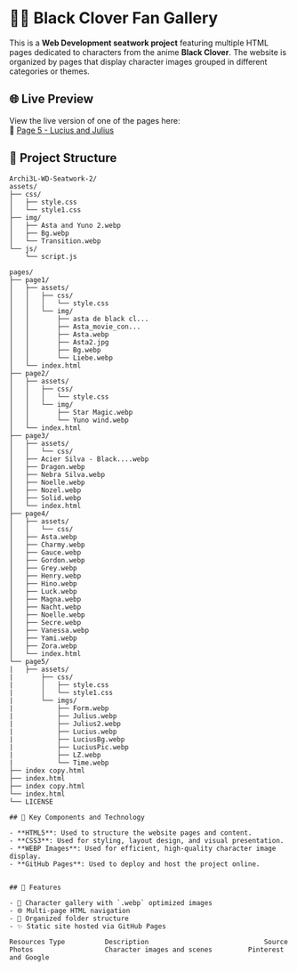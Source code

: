 # 🧙‍♂️ Black Clover Fan Gallery

This is a **Web Development seatwork project** featuring multiple HTML pages dedicated to characters from the anime **Black Clover**. The website is organized by pages that display character images grouped in different categories or themes.

## 🌐 Live Preview
View the live version of one of the pages here:  
🔗 [Page 5 - Lucius and Julius](https://archi3l.github.io/Archi3L-WD-Seatwork-2/pages/page5/index%20copy.html)

## 📁 Project Structure
```plaintext
Archi3L-WD-Seatwork-2/
assets/
├── css/
│   ├── style.css
│   └── style1.css
├── img/
│   ├── Asta and Yuno 2.webp
│   ├── Bg.webp
│   └── Transition.webp
└── js/
    └── script.js

pages/
├── page1/
│   ├── assets/
│   │   ├── css/
│   │   │   └── style.css
│   │   └── img/
│   │       ├── asta de black cl...
│   │       ├── Asta_movie_con...
│   │       ├── Asta.webp
│   │       ├── Asta2.jpg
│   │       ├── Bg.webp
│   │       └── Liebe.webp
│   └── index.html
├── page2/
│   ├── assets/
│   │   ├── css/
│   │   │   └── style.css
│   │   └── img/
│   │       ├── Star Magic.webp
│   │       └── Yuno wind.webp
│   └── index.html
├── page3/
│   ├── assets/
│   │   └── css/
│   ├── Acier Silva - Black....webp
│   ├── Dragon.webp
│   ├── Nebra Silva.webp
│   ├── Noelle.webp
│   ├── Nozel.webp
│   ├── Solid.webp
│   └── index.html
├── page4/
│   ├── assets/
│   │   └── css/
│   ├── Asta.webp
│   ├── Charmy.webp
│   ├── Gauce.webp
│   ├── Gordon.webp
│   ├── Grey.webp
│   ├── Henry.webp
│   ├── Hino.webp
│   ├── Luck.webp
│   ├── Magna.webp
│   ├── Nacht.webp
│   ├── Noelle.webp
│   ├── Secre.webp
│   ├── Vanessa.webp
│   ├── Yami.webp
│   ├── Zora.webp
│   └── index.html
└── page5/
|   ├── assets/
|       ├── css/
|       │   ├── style.css
|       │   └── style1.css
|       └── imgs/
|           ├── Form.webp
|           ├── Julius.webp
|           ├── Julius2.webp
|           ├── Lucius.webp
|           ├── LuciusBg.webp
|           ├── LuciusPic.webp
|           ├── LZ.webp
|           └── Time.webp
├── index copy.html
├── index.html
├── index copy.html
└── index.html
└── LICENSE

## 🔑 Key Components and Technology

- **HTML5**: Used to structure the website pages and content.
- **CSS3**: Used for styling, layout design, and visual presentation.
- **WEBP Images**: Used for efficient, high-quality character image display.
- **GitHub Pages**: Used to deploy and host the project online.


## 📌 Features

- 🎨 Character gallery with `.webp` optimized images
- 🌐 Multi-page HTML navigation
- 📂 Organized folder structure
- ✨ Static site hosted via GitHub Pages

Resources Type	        Description         	                Source
Photos	                Character images and scenes	        Pinterest and Google
